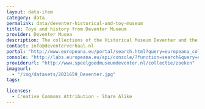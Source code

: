 ```yaml
---
layout: data-item
category: data
permalink: data/deventer-historical-and-toy-museum
title: Toys and history from Deventer Museum
provider: Deventer Musea
description: The collections of the Historical Museum Deventer and the Deventer Toy Museum, including more than 35,000 items of local art, toys, product packages and textile designs, as well as many other historical and archaeological artefacts.
contact: info@deventerverhaal.nl
portal: "http://www.europeana.eu/portal/search.html?query=europeana_collectionName%3A2021659*&rows=96" 
console: "http://labs.europeana.eu/api/console/?function=search&query=europeana_collectionName%3A2021659*&rows=96"
providerurl: "http://www.speelgoedmuseumdeventer.nl/collectie/zoeken"
imageurl: 
  - "/img/datasets/2021659_Deventer.jpg"
tags:

licenses:
  - Creative Commons Attribution - Share Alike 
---
```

